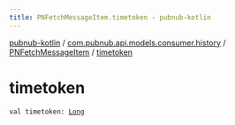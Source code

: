 ```yaml
---
title: PNFetchMessageItem.timetoken - pubnub-kotlin
---
```


[pubnub-kotlin](../../index.html) / [com.pubnub.api.models.consumer.history](../index.html) / [PNFetchMessageItem](index.html) / [timetoken](./timetoken.html)

# timetoken

`val timetoken: `[`Long`](https://kotlinlang.org/api/latest/jvm/stdlib/kotlin/-long/index.html)